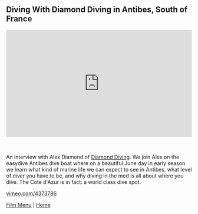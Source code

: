 ## Diving With Diamond Diving in Antibes, South of France

<div style="padding:57.5% 0 0 0;position:relative;"><iframe src="https://player.vimeo.com/video/4373786?autoplay=1&loop=1&title=0&byline=0&portrait=0" style="position:absolute;top:0;left:0;width:100%;height:100%;" frameborder="0" allow="autoplay; fullscreen" allowfullscreen></iframe></div><script src="https://player.vimeo.com/api/player.js"></script>

<div style="height: 32px"></div>

An interview with Alex Diamond of [Diamond Diving](https://www.diamonddiving.fr). We join Alex on the easydive Antibes dive boat where on a beautiful June day in early season we learn what kind of marine life we can expect to see in Antibes, what level of diver you have to be, and why diving in the med is all about where you dive. The Cote d&#039;Azur is in fact: a world class dive spot.

[vimeo.com/4373786](https://vimeo.com/4373786)

[Film Menu](./) | [Home](../..)
